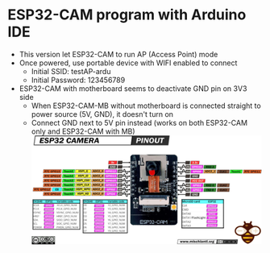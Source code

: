 # ESP32-CAM program with Arduino IDE

- This version let ESP32-CAM to run AP (Access Point) mode
- Once powered, use portable device with WIFI enabled to connect
  - Initial SSID: testAP-ardu
  - Initial Password: 123456789
- ESP32-CAM with motherboard seems to deactivate GND pin on 3V3 side
  - When ESP32-CAM-MB without motherboard is connected straight to power source (5V, GND), it doesn't turn on
  - Connect GND next to 5V pin instead (works on both ESP32-CAM only and ESP32-CAM with MB)
![ESP32-CAM pinout](ESP32-CAM-pinout.jpg)
